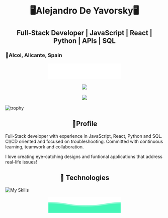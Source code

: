 <h1 align="center">🖥️Alejandro De Yavorsky🖥️</h1>

<h2 align="center">Full-Stack Developer | JavaScript | React | Python | APIs | SQL </h2> 

<h3>📍Alcoi, Alicante, Spain </h3>

<p align="center">
        <img src="https://raw.githubusercontent.com/Alexanderer159/Alexanderer159/42c76707fcff1cccc5dd7792d20ff316030a1776/Top.svg">
</p>

<p align=center>
<img src="https://github-readme-stats.vercel.app/api?username=Alexanderer159&theme=react&show_icons=true&hide_border=true&count_private=true">
</p>
<p align=center>
<img src="https://github-readme-stats.vercel.app/api/top-langs/?username=Alexanderer159&theme=react&show_icons=true&hide_border=true&layout=compact">
</p>


![trophy](https://github-profile-trophy.vercel.app/?username=Alexanderer159&theme=algolia)


<h2 align="center">🫡Profile</h2>

Full-Stack developer with experience in JavaScript, React, Python and SQL. CI/CD oriented and focused on troubleshooting. Committed with continuous learning, teamwork and collaboration.

I love creating eye-catching designs and funtional applications that address real-life issues!

<h2 align="center">🤖 Technologies</h2>

![My Skills](https://go-skill-icons.vercel.app/api/icons?i=html,css,js,react,vite,npm,jest,bootstrap,tailwindcss,api,postman,git,vscode,netlify,render,jira)


<p align="center">
        <img src="https://raw.githubusercontent.com/Alexanderer159/Alexanderer159/6b95b38cfb3355a71eb4517f56a4d50c77c2b195/Bottom.svg"/>
</p>

